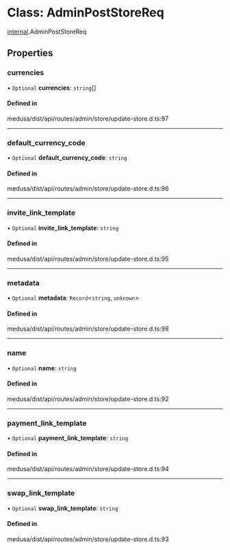 # Class: AdminPostStoreReq

[internal](../modules/internal-28.md).AdminPostStoreReq

## Properties

### currencies

• `Optional` **currencies**: `string`[]

#### Defined in

medusa/dist/api/routes/admin/store/update-store.d.ts:97

___

### default\_currency\_code

• `Optional` **default\_currency\_code**: `string`

#### Defined in

medusa/dist/api/routes/admin/store/update-store.d.ts:96

___

### invite\_link\_template

• `Optional` **invite\_link\_template**: `string`

#### Defined in

medusa/dist/api/routes/admin/store/update-store.d.ts:95

___

### metadata

• `Optional` **metadata**: `Record`<`string`, `unknown`\>

#### Defined in

medusa/dist/api/routes/admin/store/update-store.d.ts:98

___

### name

• `Optional` **name**: `string`

#### Defined in

medusa/dist/api/routes/admin/store/update-store.d.ts:92

___

### payment\_link\_template

• `Optional` **payment\_link\_template**: `string`

#### Defined in

medusa/dist/api/routes/admin/store/update-store.d.ts:94

___

### swap\_link\_template

• `Optional` **swap\_link\_template**: `string`

#### Defined in

medusa/dist/api/routes/admin/store/update-store.d.ts:93
